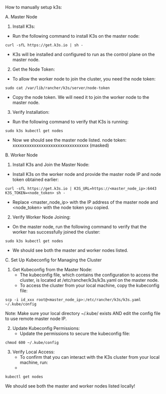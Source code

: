 How to manually setup k3s:

A. Master Node

1. Install K3s:
- Run the following command to install K3s on the master node:

```
curl -sfL https://get.k3s.io | sh -
```

- K3s will be installed and configured to run as the control plane on the master node.

2. Get the Node Token:
- To allow the worker node to join the cluster, you need the node token:

```
sudo cat /var/lib/rancher/k3s/server/node-token
```
- Copy the node token. We will need it to join the worker node to the master node.

3. Verify Installation:
- Run the following command to verify that K3s is running:

```
sudo k3s kubectl get nodes
```

- Now we should see the master node listed.
node token: xxxxxxxxxxxxxxxxxxxxxxxxxxxxxxxx (masked)



B. Worker Node

1. Install K3s and Join the Master Node:
- Install K3s on the worker node and provide the master node IP and node token obtained earlier:

```
curl -sfL https://get.k3s.io | K3S_URL=https://<master_node_ip>:6443 K3S_TOKEN=<node_token> sh -

```

- Replace <master_node_ip> with the IP address of the master node and <node_token> with the node token you copied.

2. Verify Worker Node Joining:
- On the master node, run the following command to verify that the worker has successfully joined the cluster:

```
sudo k3s kubectl get nodes
```

- We should see both the master and worker nodes listed.



C. Set Up Kubeconfig for Managing the Cluster

1. Get Kubeconfig from the Master Node:
	- The kubeconfig file, which contains the configuration to access the cluster, is located at /etc/rancher/k3s/k3s.yaml on the master node.
	- To access the cluster from your local machine, copy the kubeconfig file:
	
```
scp -i id_xxx root@<master_node_ip>:/etc/rancher/k3s/k3s.yaml ~/.kube/config

```

Note: Make sure your local directory ~/.kube/ exists AND edit the config file to use remote master node IP. 

2. Update Kubeconfig Permissions:
	- Update the permissions to secure the kubeconfig file:
```
chmod 600 ~/.kube/config

```

3. Verify Local Access:
	- To confirm that you can interact with the K3s cluster from your local machine, run:
	- 
```
kubectl get nodes

```

We should see both the master and worker nodes listed locally!
